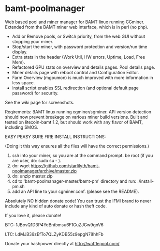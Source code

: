 bamt-poolmanager
================

Web based pool and miner manager for BAMT linux running CGminer.
Extended from the BAMT miner web interface, which is in perl (no php). 

- Add or Remove pools, or Switch priority, from the web GUI without stopping your miner. 
- Stop/start the miner, with password protection and version/run time display. 
- Extra stats in the header (Work Util, HW errors, Uptime, Load, Free Mem). 
- Refactored GPU stats on overview and details pages. Pool details page.
- Miner details page with reboot control and Configuration Editor. 
- Farm Overview (mgpumon) is much improved with more information in less space. 
- Install script enables SSL redirection (and optional default page password) for security. 

See the wiki page for screenshots.

Reqirements: BAMT linux running cgminer/sgminer. 
API version detection should now prevent breakage on various miner build versions. 
Built and tested on litecoin-bamt 1.2, but should work with any flavor of BAMT, including SMOS. 

EASY PEASY SURE FIRE INSTALL INSTRUCTIONS: 

(Doing it this way ensures all the files will have the correct permissions.)

1. ssh into your miner, so you are at the command prompt. be root (if you are user, do: sudo su - ).
2. do: wget https://github.com/starlilyth/bamt-poolmanager/archive/master.zip
3. do: unzip master.zip
4. cd to 'bamt-poolmanager-master/bamt-pm' directory and run: ./install-pm.sh
5. add an API line to your cgminer.conf. (please see the README). 

Absolutely NO hidden donate code! 
You can trust the IFMI brand to never include any kind of auto donate or hash theft code. 

If you love it, please donate! 

BTC: 1JBovQ1D3P4YdBntbmsu6F1CuZJGw9gnV6

LTC: LdMJB36zEfTo7QLZyKDB55z9epgN78hhFb

Donate your hashpower directly at http://wafflepool.com/
